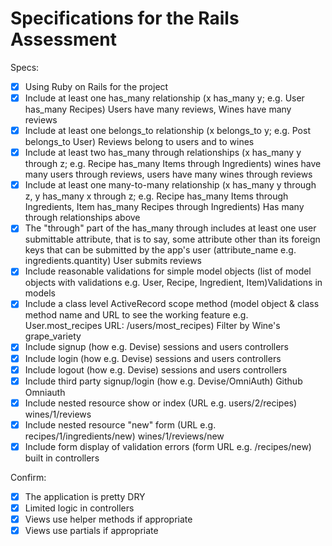 # Specifications for the Rails Assessment

Specs:
- [X] Using Ruby on Rails for the project
- [X] Include at least one has_many relationship (x has_many y; e.g. User has_many Recipes) Users have many reviews, Wines have many reviews
- [X] Include at least one belongs_to relationship (x belongs_to y; e.g. Post belongs_to User) Reviews belong to users and to wines
- [X] Include at least two has_many through relationships (x has_many y through z; e.g. Recipe has_many Items through Ingredients) wines have many users through reviews, users have many wines through reviews
- [X] Include at least one many-to-many relationship (x has_many y through z, y has_many x through z; e.g. Recipe has_many Items through Ingredients, Item has_many Recipes through Ingredients) Has many through relationships above
- [X] The "through" part of the has_many through includes at least one user submittable attribute, that is to say, some attribute other than its foreign keys that can be submitted by the app's user (attribute_name e.g. ingredients.quantity) User submits reviews
- [X] Include reasonable validations for simple model objects (list of model objects with validations e.g. User, Recipe, Ingredient, Item)Validations in models
- [X] Include a class level ActiveRecord scope method (model object & class method name and URL to see the working feature e.g. User.most_recipes URL: /users/most_recipes) Filter by Wine's grape_variety 
- [X] Include signup (how e.g. Devise) sessions and users controllers
- [X] Include login (how e.g. Devise) sessions and users controllers
- [X] Include logout (how e.g. Devise) sessions and users controllers
- [X] Include third party signup/login (how e.g. Devise/OmniAuth) Github Omniauth
- [X] Include nested resource show or index (URL e.g. users/2/recipes) wines/1/reviews
- [X] Include nested resource "new" form (URL e.g. recipes/1/ingredients/new) wines/1/reviews/new
- [X] Include form display of validation errors (form URL e.g. /recipes/new) built in controllers

Confirm:
- [X] The application is pretty DRY
- [X] Limited logic in controllers
- [X] Views use helper methods if appropriate
- [X] Views use partials if appropriate
